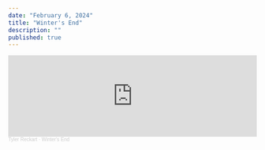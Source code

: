 ```yaml
---
date: "February 6, 2024"
title: "Winter's End"
description: ""
published: true
---
```

<iframe width="100%" height="166" scrolling="no" frameborder="no" allow="autoplay" src="https://w.soundcloud.com/player/?url=https%3A//api.soundcloud.com/tracks/1739441325&color=%23000000&auto_play=false&hide_related=false&show_comments=true&show_user=true&show_reposts=false&show_teaser=true"></iframe><div style="font-size: 10px; color: #cccccc;line-break: anywhere;word-break: normal;overflow: hidden;white-space: nowrap;text-overflow: ellipsis; font-family: Interstate,Lucida Grande,Lucida Sans Unicode,Lucida Sans,Garuda,Verdana,Tahoma,sans-serif;font-weight: 100;"><a href="https://soundcloud.com/squarewaveblog" title="Tyler Reckart" target="_blank" style="color: #cccccc; text-decoration: none;">Tyler Reckart</a> · <a href="https://soundcloud.com/squarewaveblog/winters-end" title="Winter&#x27;s End" target="_blank" style="color: #cccccc; text-decoration: none;">Winter&#x27;s End</a></div>